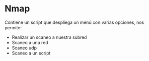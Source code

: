 # Nmap
Contiene un script que despliega un menú con varias opciones, nos permite:
- Realizar un scaneo a nuestra subred
- Scaneo a una red
- Scaneo udp
- Scaneo a un script
